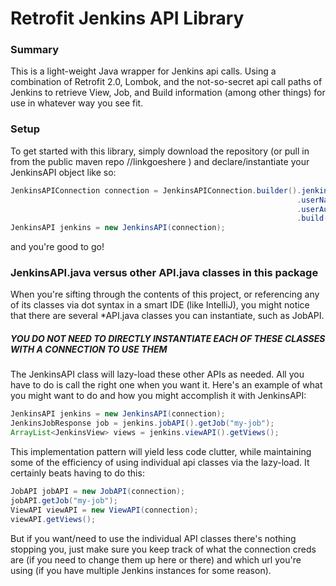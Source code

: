 # Retrofit Jenkins API Library

### Summary

This is a light-weight Java wrapper for Jenkins api calls. Using a combination of Retrofit 2.0, Lombok,
and the not-so-secret api call paths of Jenkins to retrieve View, Job, and Build information (among other things)
for use in whatever way you see fit.

### Setup

To get started with this library, simply download the repository (or pull in from the public maven repo //linkgoeshere )
and declare/instantiate your JenkinsAPI object like so:

```java
JenkinsAPIConnection connection = JenkinsAPIConnection.builder().jenkinsBaseURL("http://myjenkinsurl.com")
                                                                .userName("Add.Me")
                                                                .userAuthToken("addme")
                                                                .build();
JenkinsAPI jenkins = new JenkinsAPI(connection);
```

and you're good to go!

### JenkinsAPI.java versus other API.java classes in this package

When you're sifting through the contents of this project, or referencing any of its classes via dot syntax in a smart
IDE (like IntelliJ), you might notice that there are several *API.java classes you can instantiate, such as JobAPI.
##### YOU DO NOT NEED TO DIRECTLY INSTANTIATE EACH OF THESE CLASSES WITH A CONNECTION TO USE THEM
The JenkinsAPI class will lazy-load these other APIs as needed. All you have to do is call the right one when you want
it. Here's an example of what you might want to do and how you might accomplish it with JenkinsAPI:

```java
JenkinsAPI jenkins = new JenkinsAPI(connection);
JenkinsJobResponse job = jenkins.jobAPI().getJob("my-job");
ArrayList<JenkinsView> views = jenkins.viewAPI().getViews(); 
```

This implementation pattern will yield less code clutter, while maintaining some of the efficiency of using individual
api classes via the lazy-load. It certainly beats having to do this:

```java
JobAPI jobAPI = new JobAPI(connection);
jobAPI.getJob("my-job");
ViewAPI viewAPI = new ViewAPI(connection);
viewAPI.getViews();
```

But if you want/need to use the individual API classes there's nothing stopping you, just make sure you keep track
of what the connection creds are (if you need to change them up here or there) and which url you're using (if you have
multiple Jenkins instances for some reason).
